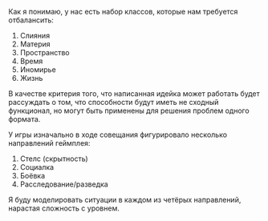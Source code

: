 Как я понимаю, у нас есть набор классов, которые нам требуется отбалансить:
1. Слияния
2. Материя
3. Пространство
4. Время
5. Иномирье
6. Жизнь

В качестве критерия того, что написанная идейка может работать будет рассуждать о том, что способности будут иметь не сходный функционал, но могут быть применены для решения проблем одного формата.

У игры изначально в ходе совещания фигурировало несколько направлений геймплея:
1. Стелс (скрытность)
2. Социалка
3. Боёвка
 4. Расследование/разведка

Я буду моделировать ситуации в каждом из четёрых направлений, нарастая сложность с уровнем.

